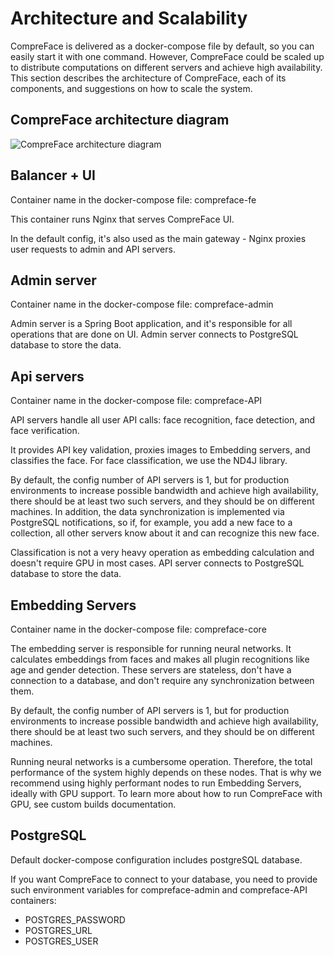 # Architecture and Scalability

CompreFace is delivered as a docker-compose file by default, so you can
easily start it with one command. However, CompreFace could be scaled up
to distribute computations on different servers and achieve high
availability. This section describes the architecture of CompreFace,
each of its components, and suggestions on how to scale the system.

## CompreFace architecture diagram

![CompreFace architecture diagram](https://user-images.githubusercontent.com/3736126/107855144-5db83580-6e29-11eb-993a-46cdc0c82812.png)

## Balancer + UI

Container name in the docker-compose file: compreface-fe

This container runs Nginx that serves CompreFace UI.

In the default config, it's also used as the main gateway - Nginx
proxies user requests to admin and API servers.

## Admin server

Container name in the docker-compose file: compreface-admin

Admin server is a Spring Boot application, and it's responsible for all
operations that are done on UI. Admin server connects to PostgreSQL
database to store the data.

## Api servers

Container name in the docker-compose file: compreface-API

API servers handle all user API calls: face recognition, face detection,
and face verification.

It provides API key validation, proxies images to Embedding servers, and
classifies the face. For face classification, we use the ND4J library.

By default, the config number of API servers is 1, but for production
environments to increase possible bandwidth and achieve high
availability, there should be at least two such servers, and they should
be on different machines. In addition, the data synchronization is
implemented via PostgreSQL notifications, so if, for example, you add a
new face to a collection, all other servers know about it and can
recognize this new face.

Classification is not a very heavy operation as embedding calculation
and doesn't require GPU in most cases. API server connects to PostgreSQL
database to store the data.

## Embedding Servers

Container name in the docker-compose file: compreface-core

The embedding server is responsible for running neural networks. It
calculates embeddings from faces and makes all plugin recognitions like
age and gender detection. These servers are stateless, don't have a
connection to a database, and don't require any synchronization between
them.

By default, the config number of API servers is 1, but for production
environments to increase possible bandwidth and achieve high
availability, there should be at least two such servers, and they should
be on different machines.

Running neural networks is a cumbersome operation. Therefore, the total
performance of the system highly depends on these nodes. That is why we
recommend using highly performant nodes to run Embedding Servers,
ideally with GPU support. To learn more about how to run CompreFace with
GPU, see custom builds documentation.

## PostgreSQL
Default docker-compose configuration includes postgreSQL database.

If you want CompreFace to connect to your database, you need to provide
such environment variables for compreface-admin and compreface-API
containers:

* POSTGRES_PASSWORD
* POSTGRES_URL
* POSTGRES_USER
